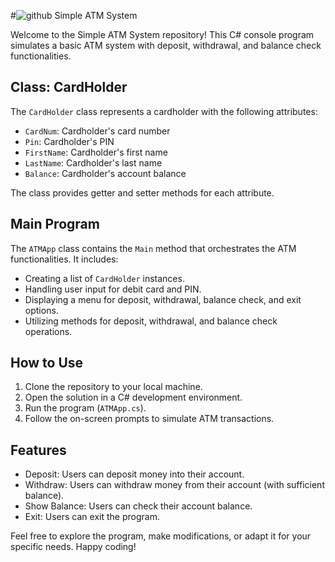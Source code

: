 #![github](https://github.com/NiklasSjodin/ATM-application/assets/146171251/7aa79eb0-e55c-448e-89c7-ea0e0df075ae)
 Simple ATM System

Welcome to the Simple ATM System repository! This C# console program simulates a basic ATM system with deposit, withdrawal, and balance check functionalities.

## Class: CardHolder

The `CardHolder` class represents a cardholder with the following attributes:

- `CardNum`: Cardholder's card number
- `Pin`: Cardholder's PIN
- `FirstName`: Cardholder's first name
- `LastName`: Cardholder's last name
- `Balance`: Cardholder's account balance

The class provides getter and setter methods for each attribute.

## Main Program

The `ATMApp` class contains the `Main` method that orchestrates the ATM functionalities. It includes:

- Creating a list of `CardHolder` instances.
- Handling user input for debit card and PIN.
- Displaying a menu for deposit, withdrawal, balance check, and exit options.
- Utilizing methods for deposit, withdrawal, and balance check operations.

## How to Use

1. Clone the repository to your local machine.
2. Open the solution in a C# development environment.
3. Run the program (`ATMApp.cs`).
4. Follow the on-screen prompts to simulate ATM transactions.

## Features

- Deposit: Users can deposit money into their account.
- Withdraw: Users can withdraw money from their account (with sufficient balance).
- Show Balance: Users can check their account balance.
- Exit: Users can exit the program.

Feel free to explore the program, make modifications, or adapt it for your specific needs. Happy coding!
